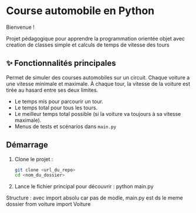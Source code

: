 # Course automobile  en Python

Bienvenue  !  

Projet pédagogique pour apprendre la programmation orientée objet avec creation de classes simple et  calculs de temps de vitesse des tours




## ✨ Fonctionnalités principales
Permet de simuler des courses automobiles sur un circuit.
Chaque voiture a une vitesse minimale et maximale. À chaque tour, la vitesse de la voiture est tirée au hasard entre ses deux limites.
- Le temps mis pour parcourir un tour.
- Le temps total pour tous les tours.
- Le meilleur temps total possible (si la voiture va toujours à sa vitesse maximale).
- Menus de tests et scénarios dans `main.py`


## Démarrage

1. Clone le projet :
   ```bash
   git clone <url_du_repo>
   cd <nom_du_dossier>
2. Lance le fichier principal pour découvrir :
   python main.py

Structure : avec import absolu car pas de modle, main.py est ds le  meme dossier 
from voiture import Voiture